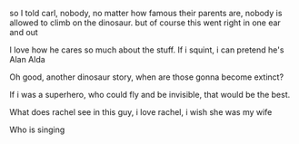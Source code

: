 so I told carl, nobody, no matter how famous their parents are, nobody is allowed to climb on the dinosaur. but of course this went right in one ear and out

I love how he cares so much about the stuff.
If i squint, i can pretend he's Alan Alda

Oh good, another dinosaur story, when are those gonna become extinct?

If i was a superhero, who could fly and be invisible, that would be the best.

What does rachel see in this guy, i love rachel, i wish she was my wife

Who is singing
